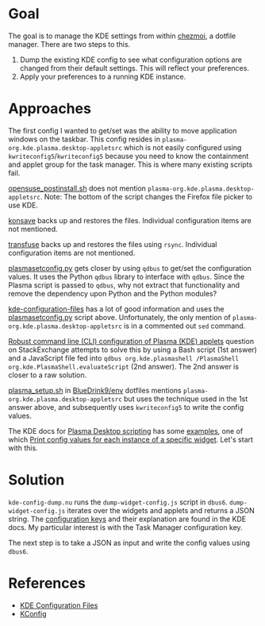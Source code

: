 # Goal

The goal is to manage the KDE settings from within [chezmoi][1], a dotfile manager. There are two steps to this.

1. Dump the existing KDE config to see what configuration options are changed from their default settings. This will
   reflect your preferences.
2. Apply your preferences to a running KDE instance.

[1]: https://github.com/twpayne/chezmoi

# Approaches

The first config I wanted to get/set was the ability to move application windows on the taskbar. This config resides
in `plasma-org.kde.plasma.desktop-appletsrc` which is not easily configured using `kwriteconfig5`/`kwriteconfig5`
because you need to know the containment and applet group for the task manager. This is where many existing scripts
fail.

[opensuse_postinstall.sh][2] does not mention `plasma-org.kde.plasma.desktop-appletsrc`. Note: The bottom of the script
changes the Firefox file picker to use KDE.

[konsave][3] backs up and restores the files. Individual configuration items are not mentioned.

[transfuse][4] backs up and restores the files using `rsync`. Individual configuration items are not mentioned.

[plasmasetconfig.py][5] gets closer by using `qdbus` to get/set the configuration values. It uses the Python `qdbus`
library to interface with `qdbus`. Since the Plasma script is passed to `qdbus`, why not extract that functionality and
remove the dependency upon Python and the Python modules?

[kde-configuration-files][6] has a lot of good information and uses the [plasmasetconfig.py][5] script above.
Unfortunately, the only mention of `plasma-org.kde.plasma.desktop-appletsrc` is in a commented out `sed` command.

[Robust command line (CLI) configuration of Plasma (KDE) applets][7] question on StackExchange attempts to solve this by
using a Bash script (1st answer) and a JavaScript file fed
into `qdbus org.kde.plasmashell /PlasmaShell org.kde.PlasmaShell.evaluateScript` (2nd answer). The 2nd answer is closer
to a raw solution.

[plasma_setup.sh][8] in [BlueDrink9/env][9] dotfiles mentions `plasma-org.kde.plasma.desktop-appletsrc` but uses the
technique used in the 1st answer above, and subsequently uses `kwriteconfig5` to write the config values.

The KDE docs for [Plasma Desktop scripting][10] has some [examples][11], one of
which [Print config values for each instance of a specific widget][12]. Let's start with this.

[2]: https://gist.github.com/Zren/d39728991f854c0a5a6a7f7b70d4444a

[3]: https://github.com/Prayag2/konsave

[4]: https://gitlab.com/cscs/transfuse

[5]: https://gist.github.com/Zren/764f17c26be4ea0e088f4a6a1871f528

[6]: https://github.com/shalva97/kde-configuration-files

[7]: https://unix.stackexchange.com/questions/438596/robust-command-line-cli-configuration-of-plasma-kde-applets

[8]: https://github.com/BlueDrink9/env/blob/master/desktop_elements/plasma_setup.sh

[9]: https://github.com/BlueDrink9/env

[10]: https://develop.kde.org/docs/plasma/scripting/

[11]: https://develop.kde.org/docs/plasma/scripting/examples/

[12]: https://develop.kde.org/docs/plasma/scripting/examples/#print-config-values-for-each-instance-of-a-specific-widget

# Solution

`kde-config-dump.nu` runs the `dump-widget-config.js` script in `dbus6`. `dump-widget-config.js` iterates over the
widgets and applets and returns a JSON string. The [configuration keys][13] and their explanation are found in the KDE
docs. My particular interest is with the Task Manager configuration key.

The next step is to take a JSON as input and write the config values using `dbus6`.

[13]: https://develop.kde.org/docs/plasma/scripting/keys/

# References

* [KDE Configuration Files][14]
* [KConfig][15]

[14]: https://userbase.kde.org/KDE_System_Administration/Configuration_Files

[15]: https://api.kde.org/frameworks/kconfig/html/annotated.html
